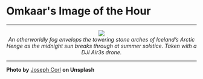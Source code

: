 # Omkaar's Image of the Hour

---

<div align="center">

<a href="https://unsplash.com/photos/arches-emerge-from-the-foggy-landscape-sQRL9e4RxWQ">
  <img src="https://images.unsplash.com/photo-1751301833796-9aa515185f10?crop=entropy&cs=tinysrgb&fit=max&fm=jpg&ixid=M3w3NjA2Nzh8MHwxfHJhbmRvbXx8fHx8fHx8fDE3NTM4NjYwMDB8&ixlib=rb-4.1.0&q=80&w=1080" style="max-width:100%; height:auto;">
</a>

<br>
<i>An otherworldly fog envelops the towering stone arches of Iceland’s Arctic Henge as the midnight sun breaks through at summer solstice. Taken with a DJI Air3s drone.</i>

</div>

---

**Photo by** [Joseph Corl](https://unsplash.com/@jcorl) **on Unsplash**
